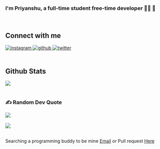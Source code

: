 ### <div align="start">I'm Priyanshu, a full-time student free-time developer 👨‍💻 🚀</div>  

<br/>

## Connect with me  

<div align="start">
<a href="https://instagram.com/priyanshu.sayz" target="_blank">
<img src=https://img.shields.io/badge/instagram-%23000000.svg?&style=for-the-badge&logo=instagram&logoColor=white alt=instagram style="margin-bottom: 5px;" />
</a>
<a href="https://github.com/p7uverma" target="_blank">
<img src=https://img.shields.io/badge/github-%2324292e.svg?&style=for-the-badge&logo=github&logoColor=white alt=github style="margin-bottom: 5px;" />
</a>
<a href="https://twitter.com/pvdev" target="_blank">
<img src=https://img.shields.io/badge/twitter-%2300acee.svg?&style=for-the-badge&logo=twitter&logoColor=white alt=twitter style="margin-bottom: 5px;" />
</a> 
</div>  
<br/>  

## Github Stats  

<div align="start"><img src="https://github-readme-stats.vercel.app/api?username=p7uverma&show_icons=true&theme=dark&count_private=true&hide_border=true" align="center" /></div>  

<br/>



### ✍️ Random Dev Quote
<div align="start">
  <img src="https://quotes-github-readme.vercel.app/api?type=horizontal&theme=tokyonight" align="center" />
<!-- ![](https://quotes-github-readme.vercel.app/api?type=horizontal&theme=tokyonight) -->
</div>

<br/>

<div align="start">
<img src="https://komarev.com/ghpvc/?username=codebyps&&style=flat-rounded" align="center" />
</div>  
<br/>  

Searching a programming buddy to be mine <a href="mailto:hello@p7u.tech" target="_blank">Email</a>  or Pull request <a href="https://github.com/p7uverma/ps.git" target="_blank">Here</a> 

